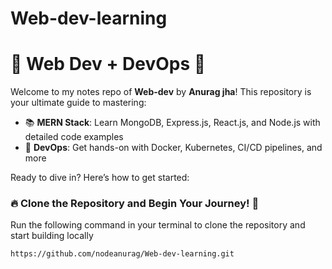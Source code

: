 # Web-dev-learning

  # 🚀 Web Dev + DevOps 🚀

Welcome to my notes repo of **Web-dev** by **Anurag jha**!
This repository is your ultimate guide to mastering:

- 📚 **MERN Stack**: Learn MongoDB, Express.js, React.js, and Node.js with detailed code examples
- 📝 **DevOps**: Get hands-on with Docker, Kubernetes, CI/CD pipelines, and more


Ready to dive in? Here’s how to get started:

### 🔥 **Clone the Repository and Begin Your Journey! 💫**

Run the following command in your terminal to clone the repository and start building locally

```bash
https://github.com/nodeanurag/Web-dev-learning.git
